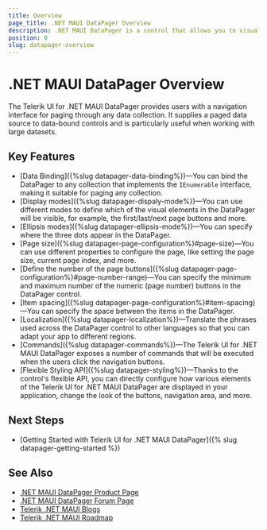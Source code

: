 ```yaml
---
title: Overview
page_title: .NET MAUI DataPager Overview
description: .NET MAUI DataPager is a control that allows you to visualize and edit tabular data in your .NET MAUI apps.
position: 0
slug: datapager-overview
---
```


# .NET MAUI DataPager Overview

The Telerik UI for .NET MAUI DataPager provides users with a navigation interface for paging through any data collection. It supplies a paged data source to data-bound controls and is particularly useful when working with large datasets.

## Key Features

* [Data Binding]({%slug datapager-data-binding%})&mdash;You can bind the DataPager to any collection that implements the `IEnumerable` interface, making it suitable for paging any collection.
* [Display modes]({%slug datapager-dispaly-mode%})&mdash;You can use different modes to define which of the visual elements in the DataPager will be visible, for example, the first/last/next page buttons and more.
* [Ellipsis modes]({%slug datapager-ellipsis-mode%})&mdash;You can specify where the three dots appear in the DataPager.
* [Page size]({%slug datapager-page-configuration%}#page-size)&mdash;You can use different properties to configure the page, like setting the page size, current page index, and more.
* [Define the number of the page buttons]({%slug datapager-page-configuration%}#page-number-range)&mdash;You can specify the minimum and maximum number of the numeric (page number) buttons in the DataPager control.
* [Item spacing]({%slug datapager-page-configuration%}#item-spacing)&mdash;You can specify the space between the items in the DataPager.
* [Localization]({%slug datapager-localization%})&mdash;Translate the phrases used across the DataPager control to other languages so that you can adapt your app to different regions.
* [Commands]({%slug datapager-commands%})&mdash;The Telerik UI for .NET MAUI DataPager exposes a number of commands that will be executed when the users click the navigation buttons.
* [Flexible Styling API]({%slug datapager-styling%})&mdash;Thanks to the control's flexible API, you can directly configure how various elements of the Telerik UI for .NET MAUI DataPager are displayed in your application, change the look of the buttons, navigation area, and more.

## Next Steps

- [Getting Started with Telerik UI for .NET MAUI DataPager]({% slug datapager-getting-started %})

## See Also

- [.NET MAUI DataPager Product Page](https://www.telerik.com/maui-ui/datapager)
- [.NET MAUI DataPager Forum Page](https://www.telerik.com/forums/maui?tagId=1801)
- [Telerik .NET MAUI Blogs](https://www.telerik.com/blogs/mobile-net-maui)
- [Telerik .NET MAUI Roadmap](https://www.telerik.com/support/whats-new/maui-ui/roadmap)
